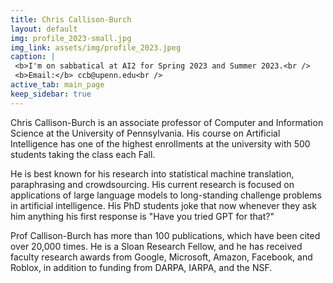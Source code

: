 ```yaml
---
title: Chris Callison-Burch
layout: default
img: profile_2023-small.jpg
img_link: assets/img/profile_2023.jpeg
caption: |
 <b>I'm on sabbatical at AI2 for Spring 2023 and Summer 2023.<br />
 <b>Email:</b> ccb@upenn.edu<br />
active_tab: main_page 
keep_sidebar: true 
---
```

Chris Callison-Burch is an associate professor of Computer and Information Science at the University of Pennsylvania. His course on Artificial Intelligence has one of the highest enrollments at the university with 500 students taking the class each Fall. 

He is best known for his research into statistical machine translation, paraphrasing and crowdsourcing.  His current research is focused on applications of large language models to long-standing challenge problems in artificial intelligence.  His PhD students joke that now whenever they ask him anything his first response is "Have you tried GPT for that?"

Prof Callison-Burch has more than 100 publications, which have been cited over 20,000 times. He is a Sloan Research Fellow, and he has received faculty research awards from Google, Microsoft, Amazon, Facebook, and Roblox, in addition to funding from DARPA, IARPA, and the NSF. 
